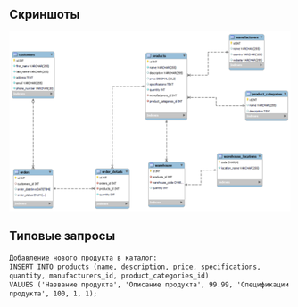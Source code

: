## Скриншоты

![Скриншот 1](screenshots/erd.png)

## Типовые запросы

```
Добавление нового продукта в каталог:
INSERT INTO products (name, description, price, specifications, quantity, manufacturers_id, product_categories_id) 
VALUES ('Название продукта', 'Описание продукта', 99.99, 'Спецификации продукта', 100, 1, 1);
```


